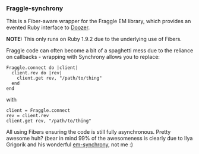 ### Fraggle-synchrony

This is a Fiber-aware wrapper for the Fraggle EM library, which provides
an evented Ruby interface to [Doozer](https://github.com/ha/doozerd).

**NOTE:** This only runs on Ruby 1.9.2 due to the underlying use of Fibers.

Fraggle code can often become a bit of a spaghetti mess due to the
reliance on callbacks - wrapping with Synchrony allows you to replace:

    Fraggle.connect do |client|
      client.rev do |rev|
        client.get rev, "/path/to/thing"
      end
    end

with

    client = Fraggle.connect
    rev = client.rev
    client.get rev, "/path/to/thing"

All using Fibers ensuring the code is still fully asynchronous. Pretty
awesome huh? (bear in mind 99% of the awesomeness is clearly due to Ilya
Grigorik and his wonderful [em-synchrony](https://github.com/igrigorik/em-synchrony), not me :)

